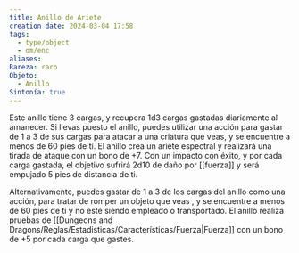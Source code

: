 ```yaml
---
title: Anillo de Ariete
creation date: 2024-03-04 17:58
tags:
  - type/object
  - om/enc
aliases: 
Rareza: raro
Objeto:
  - Anillo
Sintonía: true
---
```

Este anillo tiene 3 cargas, y recupera 1d3 cargas gastadas diariamente al amanecer. Si llevas puesto el anillo, puedes utilizar una acción para gastar de 1 a 3 de sus cargas para atacar a una criatura que veas, y se encuentre a menos de 60 pies de ti. El anillo crea un ariete espectral y realizará una tirada de ataque con un bono de +7. Con un impacto con éxito, y por cada carga gastada, el objetivo sufrirá 2d10 de daño por [[fuerza]] y será empujado 5 pies de distancia de ti.

Alternativamente, puedes gastar de 1 a 3 de los cargas del anillo como una acción, para tratar de romper un objeto que veas , y se encuentre a menos de 60 pies de ti y no esté siendo empleado o transportado. El anillo realiza pruebas de [[Dungeons and Dragons/Reglas/Estadisticas/Características/Fuerza|Fuerza]] con un bono de +5 por cada carga que gastes.